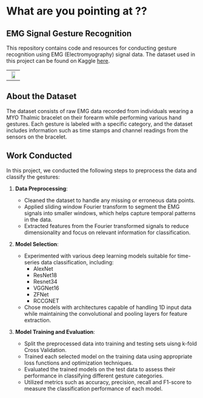 # What are you pointing at ??

## EMG Signal Gesture Recognition

This repository contains code and resources for conducting gesture recognition using EMG (Electromyography) signal data. The dataset used in this project can be found on Kaggle [here](https://www.kaggle.com/datasets/sojanprajapati/emg-signal-for-gesture-recognition).

<table style="border: none;"><tr><td align="center">
<img src="https://github.com/user-attachments/assets/afd2e731-c031-48b9-a662-8f96ee5cbf36" width="70%" />
</td></tr></table>
</center>

## About the Dataset

The dataset consists of raw EMG data recorded from individuals wearing a MYO Thalmic bracelet on their forearm while performing various hand gestures. Each gesture is labeled with a specific category, and the dataset includes information such as time stamps and channel readings from the sensors on the bracelet.

## Work Conducted

In this project, we conducted the following steps to preprocess the data and classify the gestures:

1. **Data Preprocessing**:
   - Cleaned the dataset to handle any missing or erroneous data points.
   - Applied sliding window Fourier transform to segment the EMG signals into smaller windows, which helps capture temporal patterns in the data.
   - Extracted features from the Fourier transformed signals to reduce dimensionality and focus on relevant information for classification.

2. **Model Selection**:
   - Experimented with various deep learning models suitable for time-series data classification, including:
     - AlexNet
     - ResNet18
     - Resnet34
     - VGGNet16
     - ZFNet
     - RCCGNET
   - Chose models with architectures capable of handling 1D input data while maintaining the convolutional and pooling layers for feature extraction.

3. **Model Training and Evaluation**:
   - Split the preprocessed data into training and testing sets uisng k-fold Cross Validation.
   - Trained each selected model on the training data using appropriate loss functions and optimization techniques.
   - Evaluated the trained models on the test data to assess their performance in classifying different gesture categories.
   - Utilized metrics such as accuracy, precision, recall and F1-score to measure the classification performance of each model.
